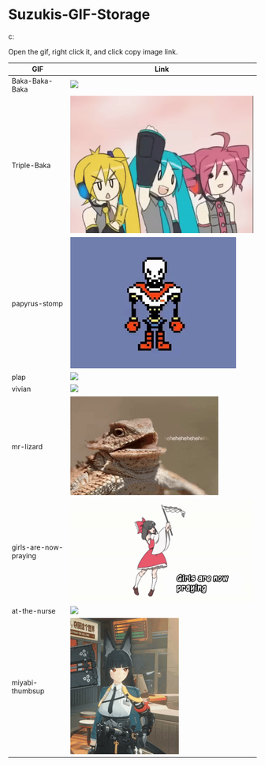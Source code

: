 # Suzukis-GIF-Storage
c:

Open the gif, right click it, and click copy image link.


| GIF | Link |
| - | - |
| Baka-Baka-Baka | ![](https://raw.githubusercontent.com/Suzu0071/Suzukis-GIF-Storage/refs/heads/main/Baka-Baka-Baka.gif) |
| Triple-Baka | ![](https://raw.githubusercontent.com/Suzu0071/Suzukis-GIF-Storage/refs/heads/main/Triple-Baka.gif) |
| papyrus-stomp | ![](https://raw.githubusercontent.com/Suzu0071/Suzukis-GIF-Storage/refs/heads/main/papyrus-stomp.gif) |
| plap | ![](https://raw.githubusercontent.com/Suzu0071/Suzukis-GIF-Storage/refs/heads/main/plap.gif) |
| vivian | ![](https://raw.githubusercontent.com/Suzu0071/Suzukis-GIF-Storage/refs/heads/main/vivian.gif) |
| mr-lizard | ![](https://raw.githubusercontent.com/Suzu0071/Suzukis-GIF-Storage/refs/heads/main/mr-lizard.gif) |
| girls-are-now-praying | ![](https://raw.githubusercontent.com/Suzu0071/Suzukis-GIF-Storage/refs/heads/main/girls-are-now-praying.gif) |
| at-the-nurse | ![](https://raw.githubusercontent.com/Suzu0071/Suzukis-GIF-Storage/refs/heads/main/at-the-nurse.gif) |
| miyabi-thumbsup | ![](https://raw.githubusercontent.com/Suzu0071/Suzukis-GIF-Storage/refs/heads/main/miyabi-thumbsup.gif) |